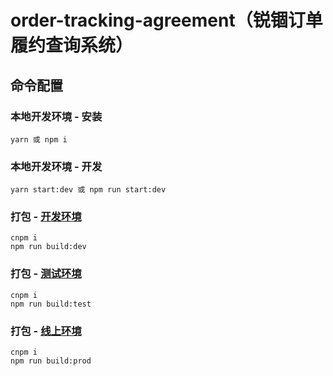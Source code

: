 # order-tracking-agreement（锐锢订单履约查询系统）

## 命令配置

### 本地开发环境 - 安装

```
yarn 或 npm i
```

### 本地开发环境 - 开发

```
yarn start:dev 或 npm run start:dev

```

### 打包 - [开发环境](http://dev.order-tracking-agreement.ruigushop.com/)

```
cnpm i
npm run build:dev
```

### 打包 - [测试环境](http://test.order-tracking-agreement.ruigushop.com/)

```
cnpm i
npm run build:test
```

### 打包 - [线上环境](https://order-tracking-agreement.ruigushop.com/)

```
cnpm i
npm run build:prod
```
